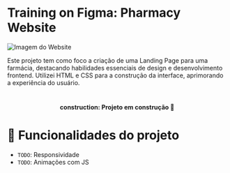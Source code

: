 ﻿# Training on Figma: Pharmacy Website
![Imagem do Website](https://github.com/BrenoGSoares/Training-on-Figma/assets/99766935/4df0dfad-dd49-468d-8cd5-b159ade4818c)

Este projeto tem como foco a criação de uma Landing Page para uma farmácia, destacando habilidades essenciais de design e desenvolvimento frontend. Utilizei HTML e CSS para a construção da interface, aprimorando a experiência do usuário.

# <h4 align="center">construction: Projeto em construção :construction:</h4>

# :hammer: Funcionalidades do projeto
- `TODO`: Responsividade 
- `TODO`: Animações com JS 
